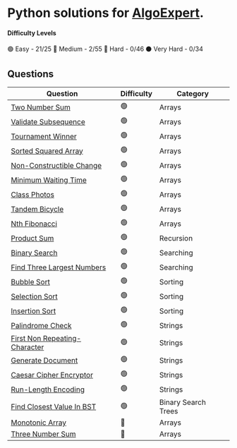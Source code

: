 # Python solutions for [AlgoExpert](https://www.algoexpert.io/product).

#### Difficulty Levels

🟢 Easy  - 21/25
🔵 Medium  - 2/55
🔴 Hard  - 0/46
⚫️ Very Hard - 0/34

## Questions

| Question                                                                          | Difficulty | Category             |
| --------------------------------------------------------------------------------- | ---------- | -------------------- |
| [Two Number Sum](https://github.com/gadde5300/algoexpert/tree/main/easy/Sorted%20Squared%20Array/)                                         | 🟢         | Arrays               |
| [Validate Subsequence](https://github.com/gadde5300/algoexpert/tree/main/easy/Validate%20Subsequence/)                             | 🟢         | Arrays               |
| [Tournament Winner](https://github.com/gadde5300/algoexpert/tree/main/easy/Tournament%20Winner/)                                   | 🟢         | Arrays               |
| [Sorted Squared Array](https://github.com/gadde5300/algoexpert/tree/main/easy/Sorted%20Squared%20Array/)                             | 🟢         | Arrays               |
| [Non-Constructible Change](https://github.com/gadde5300/algoexpert/tree/main/easy/Non-Constructible%20Change)                             | 🟢         | Arrays               |
| [Minimum Waiting Time](https://github.com/gadde5300/algoexpert/tree/main/easy/Minimum%20Waiting%20Time)                             | 🟢         | Arrays               |
| [Class Photos](https://github.com/gadde5300/algoexpert/tree/main/easy/Class%20Photos)                             | 🟢         | Arrays               |
| [Tandem Bicycle](https://github.com/gadde5300/algoexpert/tree/main/easy/Tandem%20Bicycle)                             | 🟢         | Arrays               |
| [Nth Fibonacci](https://github.com/gadde5300/algoexpert/tree/main/easy/Nth%20Fibonacci)                             | 🟢         | Arrays               |
| [Product Sum](https://github.com/gadde5300/algoexpert/tree/main/easy/Product%20Sum)                             | 🟢         | Recursion               |
| [Binary Search](https://github.com/gadde5300/algoexpert/tree/main/easy/Binary%20Search)                             | 🟢         | Searching               |
| [Find Three Largest Numbers](https://github.com/gadde5300/algoexpert/tree/main/easy/Find%20Three%20Largest%20Numbers)                             | 🟢         | Searching               |
| [Bubble Sort](https://github.com/gadde5300/algoexpert/tree/main/easy/Bubble%20Sort)                             | 🟢         | Sorting               |
| [Selection Sort](https://github.com/gadde5300/algoexpert/tree/main/easy/Selection%20Sort)                             | 🟢         | Sorting               |
| [Insertion Sort](https://github.com/gadde5300/algoexpert/tree/main/easy/Insertion%20Sort)                             | 🟢         | Sorting               |
| [Palindrome Check](https://github.com/gadde5300/algoexpert/tree/main/easy/Palindrome%20Check)                             | 🟢         | Strings               |
| [First Non Repeating-Character](https://github.com/gadde5300/algoexpert/tree/main/easy/First%20Non-Repeating%20Character)                             | 🟢         | Strings               |
| [Generate Document](https://github.com/gadde5300/algoexpert/tree/main/easy/Generate%20Document)                             | 🟢         | Strings               |
| [Caesar Cipher Encryptor](https://github.com/gadde5300/algoexpert/tree/main/easy/Caesar%20Cipher%20Encryptor)                             | 🟢         | Strings               |
| [Run-Length Encoding](https://github.com/gadde5300/algoexpert/tree/main/easy/Run-Length%20Encoding)                             | 🟢         | Strings               |
| [Find Closest Value In BST](https://github.com/gadde5300/algoexpert/tree/main/easy/Find%20Closest%20Value%20In%20BST)                             | 🟢         | Binary Search Trees              |
| [Monotonic Array](https://github.com/gadde5300/algoexpert/tree/main/medium/Monotonic%20Array)                             | 🔵         | Arrays               |
| [Three Number Sum](https://github.com/gadde5300/algoexpert/tree/main/medium/Three%20Number%20Sum)                             | 🔵         | Arrays               |


